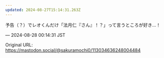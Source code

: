```yaml
---
updated: 2024-08-27T15:14:31.263Z
---
```


<p>予告（？）でレオくんだけ「法月仁『さん』！？」って言うところが好き…！</p>

&mdash; 2024-08-28 00:14:31 JST

Original URL: https://mastodon.social/@sakuramochi0/113034636248004484
